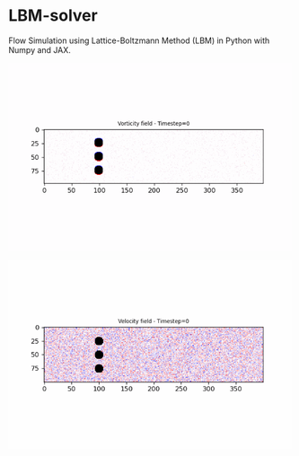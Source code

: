 # LBM-solver

Flow Simulation using Lattice-Boltzmann Method (LBM) in Python with Numpy and JAX.

![](videos/Vorticity.gif)

![](videos/Velocity.gif)
